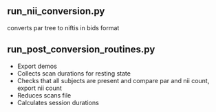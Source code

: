 ## run_nii_conversion.py
converts par tree to niftis in bids format

## run_post_conversion_routines.py
- Export demos
- Collects scan durations for resting state
- Checks that all subjects are present and compare par and nii count, export nii count
- Reduces scans file
- Calculates session durations